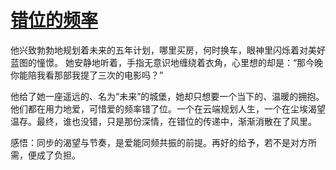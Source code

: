 # [错位的频率](https://hoo.be/dytt6)
他兴致勃勃地规划着未来的五年计划，哪里买房，何时换车，眼神里闪烁着对美好蓝图的憧憬。
她安静地听着，手指无意识地缠绕着衣角，心里想的却是：“那今晚你能陪我看那部我提了三次的电影吗？”

他给了她一座遥远的、名为“未来”的城堡，她却只想要一个当下的、温暖的拥抱。他们都在用力地爱，可惜爱的频率错了位。一个在云端规划人生，一个在尘埃渴望温存。最终，谁也没错，只是那份深情，在错位的传递中，渐渐消散在了风里。

感悟：同步的渴望与节奏，是爱能同频共振的前提。再好的给予，若不是对方所需，便成了负担。
